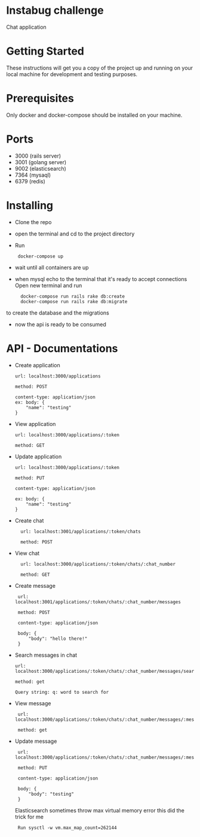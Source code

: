 # Instabug challenge

  Chat application

# Getting Started

These instructions will get you a copy of the project up and running on your local machine for development and testing purposes.

# Prerequisites

Only docker and docker-compose should be installed on your machine.

# Ports
  - 3000 (rails server)
  - 3001 (golang server)
  - 9002 (elasticsearch)
  - 7364 (mysaql)
  - 6379 (redis)

  
# Installing

 - Clone the repo
 - open the terminal and cd to the project directory
 - Run 
 
        docker-compose up
        
 - wait until all containers are up
 
 - when mysql echo to the terminal that it's ready to accept connections Open new terminal and run 
 
    
         docker-compose run rails rake db:create
         docker-compose run rails rake db:migrate
     
 to create the database and the migrations
 
 - now the api is ready to be consumed
 
 
 
 # API - Documentations
 
 
 
  - Create application
  
        url: localhost:3000/applications
        
        method: POST
        
        content-type: application/json
        ex: body: {
            "name": "testing" 
        }
    
  - View application
  
      
        url: localhost:3000/applications/:token   
        
        method: GET
      
  - Update application  
  
        url: localhost:3000/applications/:token
        
        method: PUT
        
        content-type: application/json
        
        ex: body: {
            "name": "testing" 
        }
        
  - Create chat    
          
          url: localhost:3001/applications/:token/chats
        
          method: POST
     
   - View chat  
           
           url: localhost:3000/applications/:token/chats/:chat_number
        
           method: GET
        
   - Create message
        
        
          url: localhost:3001/applications/:token/chats/:chat_number/messages
        
          method: POST
        
          content-type: application/json
        
          body: {
              "body": "hello there!"
          }
   
   
  - Search messages in chat

        url: localhost:3000/applications/:token/chats/:chat_number/messages/search/q=word

        method: get

        Query string: q: word to search for
      
   - View message  
   
          url: localhost:3000/applications/:token/chats/:chat_number/messages/:message_number

          method: get   
              
   - Update message 
   
   
          url: localhost:3000/applications/:token/chats/:chat_number/messages/:message_number

          method: PUT

          content-type: application/json

          body: {
              "body": "testing" 
          }

        
        Elasticsearch sometimes throw max virtual memory error this did the trick for me
        
          Run sysctl -w vm.max_map_count=262144
          
          
